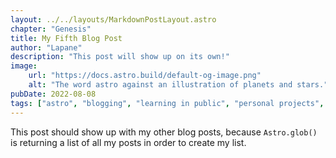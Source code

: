 ```yaml
---
layout: ../../layouts/MarkdownPostLayout.astro
chapter: "Genesis"
title: My Fifth Blog Post
author: "Lapane"
description: "This post will show up on its own!"
image:
    url: "https://docs.astro.build/default-og-image.png"
    alt: "The word astro against an illustration of planets and stars."
pubDate: 2022-08-08
tags: ["astro", "blogging", "learning in public", "personal projects", "web development"]
---
```

This post should show up with my other blog posts, because `Astro.glob()` is returning a list of all my posts in order to create my list.